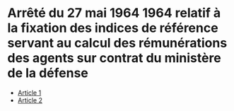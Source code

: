 # Arrêté du 27 mai 1964 1964 relatif à la fixation des indices de référence servant au calcul des rémunérations des agents sur contrat du ministère de la défense

- [Article 1](article-1.md)
- [Article 2](article-2.md)
